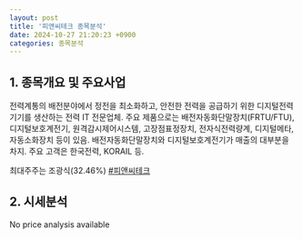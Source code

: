 ```yaml
---
layout: post
title: '피앤씨테크 종목분석'
date: 2024-10-27 21:20:23 +0900
categories: 종목분석
---
```


## 1. 종목개요 및 주요사업

전력계통의 배전분야에서 정전을 최소화하고, 안전한 전력을 공급하기 위한 디지털전력기기를 생산하는 전력 IT 전문업체. 주요 제품으로는 배전자동화단말장치(FRTU/FTU), 디지털보호계전기, 원격감시제어시스템, 고장점표정장치, 전자식전력량계, 디지털메타, 자동소화장치 등이 있음. 배전자동화단말장치와 디지털보호계전기가 매출의 대부분을 차지. 주요 고객은 한국전력, KORAIL 등.

최대주주는 조광식(32.46%)
[#피앤씨테크](#)

## 2. 시세분석

No price analysis available
